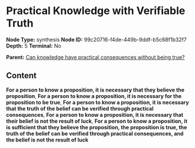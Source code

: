 # Practical Knowledge with Verifiable Truth

**Node Type:** synthesis
**Node ID:** 99c20716-f4de-449b-9ddf-b5c68f1b32f7
**Depth:** 5
**Terminal:** No

**Parent:** [Can knowledge have practical consequences without being true?](can-knowledge-have-practical-consequences-without-being-true-antithesis-ef3debdb-aab4-4b58-b604-210232932d25.md)

## Content

**For a person to know a proposition, it is necessary that they believe the proposition**, **For a person to know a proposition, it is necessary for the proposition to be true**, **For a person to know a proposition, it is necessary that the truth of the belief can be verified through practical consequences**, **For a person to know a proposition, it is necessary that their belief is not the result of luck**, **For a person to know a proposition, it is sufficient that they believe the proposition, the proposition is true, the truth of the belief can be verified through practical consequences, and the belief is not the result of luck**
